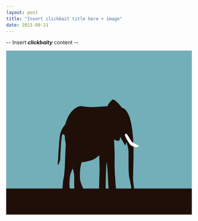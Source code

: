```yaml
---
layout: post
title: "Insert clickbait title here + image"
date: 2021-09-21
---
```


<p> -- Insert <b><i>clickbaity</b></i> content -- </p>
<img src="/assets/random.jpg" alt="Black elephant with a blue background" width="784px" height="444px">